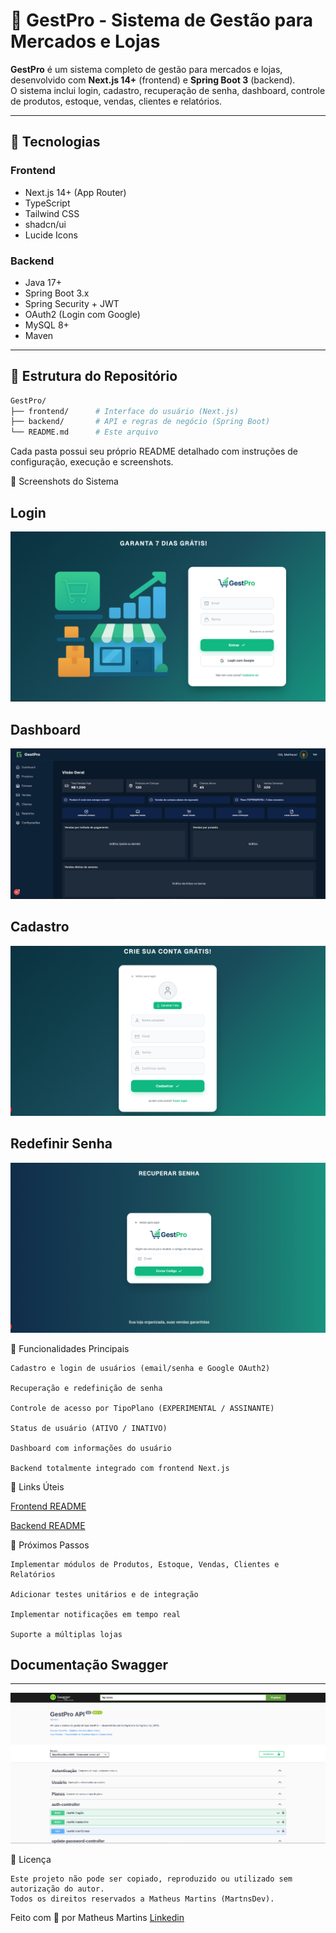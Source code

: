 # 🛒 GestPro - Sistema de Gestão para Mercados e Lojas

**GestPro** é um sistema completo de gestão para mercados e lojas, desenvolvido com **Next.js 14+** (frontend) e **Spring Boot 3** (backend).  
O sistema inclui login, cadastro, recuperação de senha, dashboard, controle de produtos, estoque, vendas, clientes e relatórios.

---

## 🚀 Tecnologias

### Frontend
- Next.js 14+ (App Router)
- TypeScript
- Tailwind CSS
- shadcn/ui
- Lucide Icons

### Backend
- Java 17+
- Spring Boot 3.x
- Spring Security + JWT
- OAuth2 (Login com Google)
- MySQL 8+
- Maven

---

## 📂 Estrutura do Repositório

```bash
GestPro/
├── frontend/      # Interface do usuário (Next.js)
├── backend/       # API e regras de negócio (Spring Boot)
└── README.md      # Este arquivo
```
Cada pasta possui seu próprio README detalhado com instruções de configuração, execução e screenshots.

📸 Screenshots do Sistema

Login
---
![GestPro - tela de login](https://raw.githubusercontent.com/MartnsDev/GestPro/69290174ffd5d02834dfebe5773aa3dd2bf2d8b3/gestpro-login.png)

Dashboard
---
![GestPro - Dashboard](https://github.com/MartnsDev/GestPro/blob/c5c9a65498392bcf967d656b2d120c502a20fb96/gestpro.png)

Cadastro
---
[![GestPro - Cadastro](https://raw.githubusercontent.com/MartnsDev/GestPro/e4d4f8dedf1c2cc5be331d594f8819a56732d089/gestpro-cadastro.png)](https://github.com/MartnsDev/GestPro/blob/e4d4f8dedf1c2cc5be331d594f8819a56732d089/gestpro-cadastro.png)

Redefinir Senha
---
![GestPro - Redefinir senha](https://raw.githubusercontent.com/MartnsDev/GestPro/2cfe960441d520780913fad82384d5355a501bbf/gestpro-redefinir-senha.png)



🔐 Funcionalidades Principais
```
Cadastro e login de usuários (email/senha e Google OAuth2)

Recuperação e redefinição de senha

Controle de acesso por TipoPlano (EXPERIMENTAL / ASSINANTE)

Status de usuário (ATIVO / INATIVO)

Dashboard com informações do usuário

Backend totalmente integrado com frontend Next.js
```
📡 Links Úteis

[Frontend README](https://github.com/MartnsDev/GestPro/tree/e4fb6426163f44c154645ca89e9fec5c202cd5a4/gestpro-frontEnd) 

[Backend README](https://github.com/MartnsDev/GestPro/tree/a85fc18b536b9436a3f4a29e222f36499dd38729/gestpro-backend)

🧩 Próximos Passos
```
Implementar módulos de Produtos, Estoque, Vendas, Clientes e Relatórios

Adicionar testes unitários e de integração

Implementar notificações em tempo real

Suporte a múltiplas lojas
```

## Documentação Swagger
---
![Documentaçãp Swagger](https://github.com/MartnsDev/GestPro/blob/166f34bb225aab4a03638fdd8875a099e9c281f0/Documenta%C3%A7%C3%A3o-Swagger.png)

📜 Licença
```
Este projeto não pode ser copiado, reproduzido ou utilizado sem autorização do autor.
Todos os direitos reservados a Matheus Martins (MartnsDev).
```

Feito com 💚 por Matheus Martins [Linkedin](https://www.linkedin.com/in/matheusmartnsdev/)

